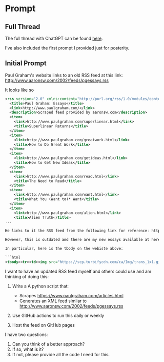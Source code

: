 # Prompt

## Full Thread

The full thread with ChatGPT can be found [here](https://chatgpt.com/share/f10b7fa1-d69d-42bd-8f0e-0dea7873ec91).

I've also included the first prompt I provided just for posterity.

## Initial Prompt

Paul Graham's website links to an old RSS feed at this link: http://www.aaronsw.com/2002/feeds/pgessays.rss

It looks like so

````xml
<rss version="2.0" xmlns:content="http://purl.org/rss/1.0/modules/content/" xmlns:dc="http://purl.org/dc/elements/1.1/"><channel>
  <title>Paul Graham: Essays</title>
  <link>http://www.paulgraham.com/</link>
  <description>Scraped feed provided by aaronsw.com</description>
  <item>
    <link>http://www.paulgraham.com/superlinear.html</link>
    <title>Superlinear Returns</title>
  </item>
  <item>
    <link>http://www.paulgraham.com/greatwork.html</link>
    <title>How to Do Great Work</title>
  </item>
  <item>
    <link>http://www.paulgraham.com/getideas.html</link>
    <title>How to Get New Ideas</title>
  </item>
  <item>
    <link>http://www.paulgraham.com/read.html</link>
    <title>The Need to Read</title>
  </item>
  <item>
    <link>http://www.paulgraham.com/want.html</link>
    <title>What You (Want to)* Want</title>
  </item>
  <item>
    <link>http://www.paulgraham.com/alien.html</link>
    <title>Alien Truth</title>
...

He links to it the RSS feed from the following link for reference: https://www.paulgraham.com/rss.html

However, this is outdated and there are my new essays available at here: https://www.paulgraham.com/articles.html

In particular, here is the tbody on the webiste above:

```html
<tbody><tr><td><img src="https://sep.turbifycdn.com/ca/Img/trans_1x1.gif" height="5" width="1" border="0"></td></tr><tr valign="top"><td width="435"><img src="https://s.turbifycdn.com/aah/paulgraham/the-reddits-2.gif" width="12" height="14" align="left" border="0" hspace="0" vspace="0"><font size="2" face="verdana"><a href="foundermode.html">Founder Mode</a><img src="https://sep.turbifycdn.com/ca/Img/trans_1x1.gif" height="2" width="1" border="0"><br></font></td></tr><tr><td><img src="https://sep.turbifycdn.com/ca/Img/trans_1x1.gif" height="5" width="1" border="0"></td></tr><tr valign="top"><td width="435"><img src="https://s.turbifycdn.com/aah/paulgraham/the-reddits-2.gif" width="12" height="14" align="left" border="0" hspace="0" vspace="0"><font size="2" face="verdana"><a href="persistence.html">The Right Kind of Stubborn</a><img src="https://sep.turbifycdn.com/ca/Img/trans_1x1.gif" ...
````

I want to have an updated RSS feed myself and others could use and am thinking of doing this:

1. Write a A python script that:

   - Scrapes https://www.paulgraham.com/articles.html
   - Generates an XML feed similar to http://www.aaronsw.com/2002/feeds/pgessays.rss

2. Use GitHub actions to run this daily or weekly
3. Host the feed on GitHub pages

I have two questions:

1. Can you think of a better approach?
2. If so, what is it?
3. If not, please provide all the code I need for this.
